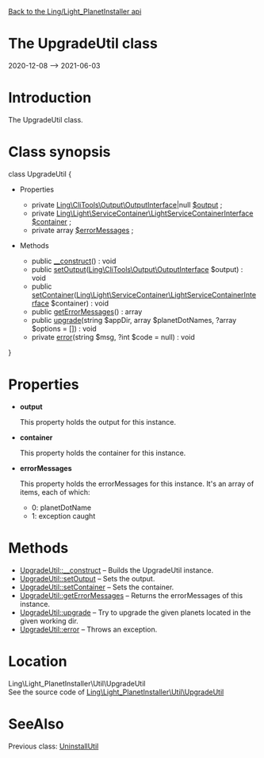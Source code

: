 [Back to the Ling/Light_PlanetInstaller api](https://github.com/lingtalfi/Light_PlanetInstaller/blob/master/doc/api/Ling/Light_PlanetInstaller.md)



The UpgradeUtil class
================
2020-12-08 --> 2021-06-03






Introduction
============

The UpgradeUtil class.



Class synopsis
==============


class <span class="pl-k">UpgradeUtil</span>  {

- Properties
    - private [Ling\CliTools\Output\OutputInterface](https://github.com/lingtalfi/CliTools/blob/master/doc/api/Ling/CliTools/Output/OutputInterface.md)|null [$output](#property-output) ;
    - private [Ling\Light\ServiceContainer\LightServiceContainerInterface](https://github.com/lingtalfi/Light/blob/master/doc/api/Ling/Light/ServiceContainer/LightServiceContainerInterface.md) [$container](#property-container) ;
    - private array [$errorMessages](#property-errorMessages) ;

- Methods
    - public [__construct](https://github.com/lingtalfi/Light_PlanetInstaller/blob/master/doc/api/Ling/Light_PlanetInstaller/Util/UpgradeUtil/__construct.md)() : void
    - public [setOutput](https://github.com/lingtalfi/Light_PlanetInstaller/blob/master/doc/api/Ling/Light_PlanetInstaller/Util/UpgradeUtil/setOutput.md)([Ling\CliTools\Output\OutputInterface](https://github.com/lingtalfi/CliTools/blob/master/doc/api/Ling/CliTools/Output/OutputInterface.md) $output) : void
    - public [setContainer](https://github.com/lingtalfi/Light_PlanetInstaller/blob/master/doc/api/Ling/Light_PlanetInstaller/Util/UpgradeUtil/setContainer.md)([Ling\Light\ServiceContainer\LightServiceContainerInterface](https://github.com/lingtalfi/Light/blob/master/doc/api/Ling/Light/ServiceContainer/LightServiceContainerInterface.md) $container) : void
    - public [getErrorMessages](https://github.com/lingtalfi/Light_PlanetInstaller/blob/master/doc/api/Ling/Light_PlanetInstaller/Util/UpgradeUtil/getErrorMessages.md)() : array
    - public [upgrade](https://github.com/lingtalfi/Light_PlanetInstaller/blob/master/doc/api/Ling/Light_PlanetInstaller/Util/UpgradeUtil/upgrade.md)(string $appDir, array $planetDotNames, ?array $options = []) : void
    - private [error](https://github.com/lingtalfi/Light_PlanetInstaller/blob/master/doc/api/Ling/Light_PlanetInstaller/Util/UpgradeUtil/error.md)(string $msg, ?int $code = null) : void

}




Properties
=============

- <span id="property-output"><b>output</b></span>

    This property holds the output for this instance.
    
    

- <span id="property-container"><b>container</b></span>

    This property holds the container for this instance.
    
    

- <span id="property-errorMessages"><b>errorMessages</b></span>

    This property holds the errorMessages for this instance.
    It's an array of items, each of which:
    
    - 0: planetDotName
    - 1: exception caught
    
    



Methods
==============

- [UpgradeUtil::__construct](https://github.com/lingtalfi/Light_PlanetInstaller/blob/master/doc/api/Ling/Light_PlanetInstaller/Util/UpgradeUtil/__construct.md) &ndash; Builds the UpgradeUtil instance.
- [UpgradeUtil::setOutput](https://github.com/lingtalfi/Light_PlanetInstaller/blob/master/doc/api/Ling/Light_PlanetInstaller/Util/UpgradeUtil/setOutput.md) &ndash; Sets the output.
- [UpgradeUtil::setContainer](https://github.com/lingtalfi/Light_PlanetInstaller/blob/master/doc/api/Ling/Light_PlanetInstaller/Util/UpgradeUtil/setContainer.md) &ndash; Sets the container.
- [UpgradeUtil::getErrorMessages](https://github.com/lingtalfi/Light_PlanetInstaller/blob/master/doc/api/Ling/Light_PlanetInstaller/Util/UpgradeUtil/getErrorMessages.md) &ndash; Returns the errorMessages of this instance.
- [UpgradeUtil::upgrade](https://github.com/lingtalfi/Light_PlanetInstaller/blob/master/doc/api/Ling/Light_PlanetInstaller/Util/UpgradeUtil/upgrade.md) &ndash; Try to upgrade the given planets located in the given working dir.
- [UpgradeUtil::error](https://github.com/lingtalfi/Light_PlanetInstaller/blob/master/doc/api/Ling/Light_PlanetInstaller/Util/UpgradeUtil/error.md) &ndash; Throws an exception.





Location
=============
Ling\Light_PlanetInstaller\Util\UpgradeUtil<br>
See the source code of [Ling\Light_PlanetInstaller\Util\UpgradeUtil](https://github.com/lingtalfi/Light_PlanetInstaller/blob/master/Util/UpgradeUtil.php)



SeeAlso
==============
Previous class: [UninstallUtil](https://github.com/lingtalfi/Light_PlanetInstaller/blob/master/doc/api/Ling/Light_PlanetInstaller/Util/UninstallUtil.md)<br>
